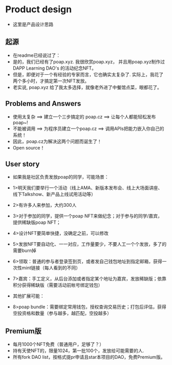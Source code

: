 # Product design
+ 这里是产品设计思路

## 起源
+ 在readme已经说过了：
+ 是的，我们已经有了poap.xyz. 我很欣赏poap.xyz， 并且用poap.xyz制作过 DAPP Learning DAO's 的活动纪念NFT。
+ 但是，即便对于一个有经验的专家而言，它也确实太复杂了. 实际上，我花了两个多小时，才搞定第一次NFT发放。
+ 老实说, poap.xyz 给了我太多选择，就像老外进了中餐馆点菜，眼都花了。

## Problems and Answers
+ 使用太复杂 ==> 建立一个三步搞定的 poap.cz ==> 让每个人都能轻松发布poap~!
+ 不能被调用 ==> 为程序员建立一个poap.cz ==> 调用APIs把能力嵌入你自己的系统！
+ 因此，poap.cz为解决这两个问题而诞生了！
+ Open source！

## User story
+ 如果我是社区负责发放poap的同学，可能场景：
+ 1>明天我们要举行一个活动（线上AMA、新版本发布会、线上大场面讲座、线下Talkshow、新产品上线试用活动等）
+ 2>有许多人来参加，大约300人
+ 3>对于参加的同学，提供一个poap NFT来做纪念；对于参与的同学/嘉宾，提供稀缺版poap NFT；
+ 4>设计NFT要简单快捷，没确定之前，可以修改
+ 5>发放NFT要自动化、一一对应，工作量要少，不要人工一个个发放，多了的需要burn掉
+ 6>领取：普通的参与者登录签到页，或者发自己钱包地址到指定邮箱，获得一次性mint链接（每人看到的不同）
+ 7>嘉宾：手工定义，从后台添加或者指定某个地址为嘉宾，发放稀缺版；依靠积分获得稀缺版（需要活动前帐号绑定钱包）

+ 其他扩展可能：
+ 8>poap bundle：需要绑定常用钱包，授权查询交易历史；打包后评估，获得空投资格和数量（参与越多，越匹配，空投越多）

## Premium版
+ 每月1000个NFT免费（普通用户，足够了？）
+ 持有天使NFT的，限量1024，第一批100个，发放给可能需要的人.
+ 所有fork DAO list，按格式提pr申请且star本项目的DAO，免费Premium版。